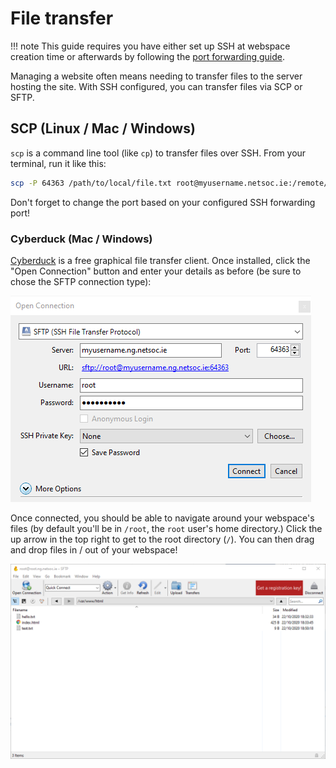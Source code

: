 # File transfer

!!! note
    This guide requires you have either set up SSH at webspace creation time or
    afterwards by following the [port forwarding guide](../port_forwarding).

Managing a website often means needing to transfer files to the server hosting
the site. With SSH configured, you can transfer files via SCP or SFTP.

## SCP (Linux / Mac / Windows)

`scp` is a command line tool (like `cp`) to transfer files over SSH. From your
terminal, run it like this:

```bash
scp -P 64363 /path/to/local/file.txt root@myusername.netsoc.ie:/remote/path/
```

Don't forget to change the port based on your configured SSH forwarding port!

### Cyberduck (Mac / Windows)

[Cyberduck](https://cyberduck.io) is a free graphical file transfer client.
Once installed, click the "Open Connection" button and enter your details as
before (be sure to chose the SFTP connection type):

![Cyberduck connection](../assets/cyberduck_details.png)

Once connected, you should be able to navigate around your webspace's files (by
default you'll be in `/root`, the `root` user's home directory.) Click the up
arrow in the top right to get to the root directory (`/`). You can then drag
and drop files in / out of your webspace!

![Cyberduck browsing](../assets/cyberduck_browse.png)
